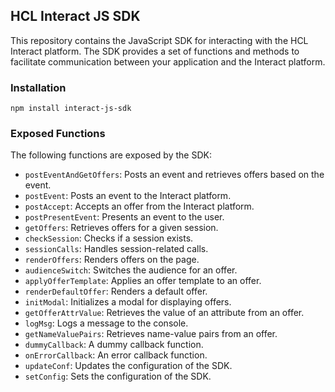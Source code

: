 ## HCL Interact JS SDK

This repository contains the JavaScript SDK for interacting with the HCL Interact platform. The SDK provides a set of functions and methods to facilitate communication between your application and the Interact platform.

### Installation

```
npm install interact-js-sdk
```

### Exposed Functions

The following functions are exposed by the SDK:

- `postEventAndGetOffers`: Posts an event and retrieves offers based on the event.
- `postEvent`: Posts an event to the Interact platform.
- `postAccept`: Accepts an offer from the Interact platform.
- `postPresentEvent`: Presents an event to the user.
- `getOffers`: Retrieves offers for a given session.
- `checkSession`: Checks if a session exists.
- `sessionCalls`: Handles session-related calls.
- `renderOffers`: Renders offers on the page.
- `audienceSwitch`: Switches the audience for an offer.
- `applyOfferTemplate`: Applies an offer template to an offer.
- `renderDefaultOffer`: Renders a default offer.
- `initModal`: Initializes a modal for displaying offers.
- `getOfferAttrValue`: Retrieves the value of an attribute from an offer.
- `logMsg`: Logs a message to the console.
- `getNameValuePairs`: Retrieves name-value pairs from an offer.
- `dummyCallback`: A dummy callback function.
- `onErrorCallback`: An error callback function.
- `updateConf`: Updates the configuration of the SDK.
- `setConfig`: Sets the configuration of the SDK.

```

```
